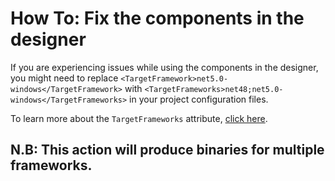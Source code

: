 # How To: Fix the components in the designer

If you are experiencing issues while using the components in the designer, you might need to replace `<TargetFramework>net5.0-windows</TargetFramework>` with `<TargetFrameworks>net48;net5.0-windows</TargetFrameworks>` in your project configuration files.

To learn more about the `TargetFrameworks` attribute, [click here](https://docs.microsoft.com/en-us/dotnet/standard/frameworks).

## N.B: This action will produce binaries for multiple frameworks.